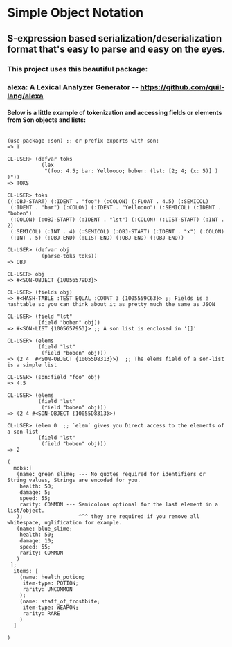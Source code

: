 # Simple Object Notation
## S-expression based serialization/deserialization format that's easy to parse and easy on the eyes.

### This project uses this beautiful package:
###  alexa: A Lexical Analyzer Generator -- https://github.com/quil-lang/alexa

#### Below is a little example of tokenization and accessing fields or elements from Son objects and lists:
```

(use-package :son) ;; or prefix exports with son:
=> T

CL-USER> (defvar toks
           (lex 
            "(foo: 4.5; bar: Yelloooo; boben: (lst: [2; 4; (x: 5)] ) )"))
=> TOKS

CL-USER> toks
((:OBJ-START) (:IDENT . "foo") (:COLON) (:FLOAT . 4.5) (:SEMICOL)
 (:IDENT . "bar") (:COLON) (:IDENT . "Yelloooo") (:SEMICOL) (:IDENT . "boben")
 (:COLON) (:OBJ-START) (:IDENT . "lst") (:COLON) (:LIST-START) (:INT . 2)
 (:SEMICOL) (:INT . 4) (:SEMICOL) (:OBJ-START) (:IDENT . "x") (:COLON)
 (:INT . 5) (:OBJ-END) (:LIST-END) (:OBJ-END) (:OBJ-END))

CL-USER> (defvar obj
           (parse-toks toks))
=> OBJ

CL-USER> obj
=> #<SON-OBJECT {10056579D3}>

CL-USER> (fields obj)
=> #<HASH-TABLE :TEST EQUAL :COUNT 3 {1005559C63}> ;; Fields is a hashtable so you can think about it as pretty much the same as JSON

CL-USER> (field "lst"
          (field "boben" obj))
=> #<SON-LIST {1005657953}> ;; A son list is enclosed in '[]'

CL-USER> (elems 
          (field "lst"
           (field "boben" obj)))
=> (2 4  #<SON-OBJECT {10055D8313}>)  ;; The elems field of a son-list is a simple list

CL-USER> (son:field "foo" obj)
=> 4.5

CL-USER> (elems 
          (field "lst" 
           (field "boben" obj)))
=> (2 4 #<SON-OBJECT {10055D8313}>)

CL-USER> (elem 0  ;; `elem` gives you Direct access to the elements of a son-list
          (field "lst"
           (field "boben" obj)))
=> 2

```

```
(
  mobs:[
   (name: green_slime; --- No quotes required for identifiers or String values, Strings are encoded for you.
    health: 50;
    damage: 5;
    speed: 55;
    rarity: COMMON --- Semicolons optional for the last element in a list/object. 
   );                  ^^^ they are required if you remove all whitespace, uglification for example.
   (name: blue_slime;
    health: 50;
    damage: 10;
    speed: 55;
    rarity: COMMON    
   )
 ];
  items: [
    (name: health_potion;
     item-type: POTION;
     rarity: UNCOMMON
    );
    (name: staff_of_frostbite;
     item-type: WEAPON;
     rarity: RARE
    )
  ]
  
)
```


